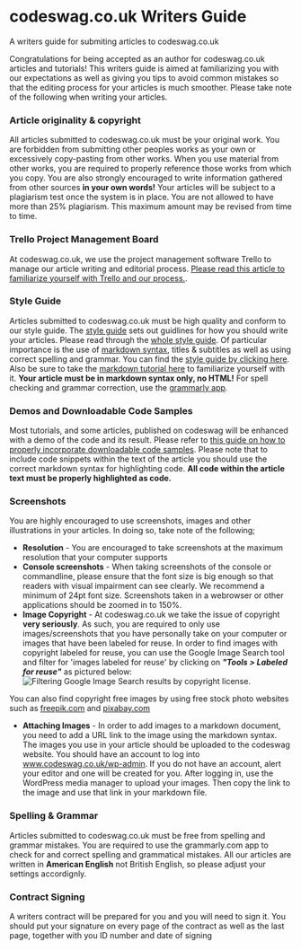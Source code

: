 # codeswag.co.uk Writers Guide
A writers guide for submiting articles to codeswag.co.uk

Congratulations for being accepted as an author for codeswag.co.uk articles and tutorials! This writers guide is aimed at familiarizing you with our expectations as well as giving you tips to avoid common mistakes so that the editing process for your articles is much smoother. Please take note of the following when writing your articles.

### Article originality & copyright

All articles submitted to codeswag.co.uk must be your original work. You are forbidden from submitting other peoples works as your own or excessively copy-pasting from other works. When you use material from other works, you are required to properly reference those works from which you copy. You are also strongly encouraged to write information gathered from other sources **in your own words!** Your articles will be subject to a plagiarism test once the system is in place. You are not allowed to have more than 25% plagiarism. This maximum amount may be revised from time to time.

### Trello Project Management Board

At codeswag.co.uk, we use the project management software Trello to manage our article writing and editorial process. [Please read this article to familiarize yourself with Trello and our process.](https://github.com/charis-the-programmer/author-documentation/blob/master/docs/Tools-Using%20Trello.md).

### Style Guide

Articles submitted to codeswag.co.uk must be high quality and conform to our style guide. The [style guide](https://github.com/charis-the-programmer/author-documentation/blob/master/docs/Process-Style%20Guide.md) sets out guidlines for how you should write your articles. Please read through the [whole style guide](https://github.com/charis-the-programmer/author-documentation/blob/master/docs/Process-Style%20Guide.md). Of particular importance is the use of [markdown syntax](https://www.markdowntutorial.com/), titles & subtitles as well as using correct spelling and grammar. You can find the [style guide by clicking here](https://github.com/charis-the-programmer/author-documentation/blob/master/docs/Process-Style%20Guide.md). Also be sure to take the [markdown tutorial here](https://www.markdowntutorial.com/) to familiarize yourself with it. **Your article must be in markdown syntax only, no HTML!** For spell checking and grammar correction, use the [grammarly app](https://app.grammarly.com/).

### Demos and Downloadable Code Samples

Most tutorials, and some articles, published on codeswag will be enhanced with a demo of the code and its result. Please refer to [this guide on how to properly incorporate downloadable code samples](https://github.com/charis-the-programmer/author-documentation/blob/master/docs/Tools-Demo.md). Please note that to include code snippets within the text of the article you should use the correct markdown syntax for highlighting code. **All code within the article text must be properly highlighted as code.**

### Screenshots

You are highly encouraged to use screenshots, images and other illustrations in your articles. In doing so, take note of the following;

- **Resolution** - You are encouraged to take screenshots at the maximum resolution that your computer supports
- **Console screenshots** - When taking screenshots of the console or commandline, please ensure that the font size is big enough so that readers with visual impairment can see clearly. We recommend a minimum of 24pt font size. Screenshots taken in a webrowser or other applications should be zoomed in to 150%.
- **Image Copyright** - At codeswag.co.uk we take the issue of copyright **very seriously**. As such, you are required to only use images/screenshots that you have personally take on your computer or images that have been labeled for reuse. In order to find images with copyright labeled for reuse, you can use the Google Image Search tool and filter for 'images labeled for reuse' by clicking on *__"Tools > Labeled for reuse"__* as pictured below:
![Filtering Google Image Search results by copyright license](https://codeswag.co.uk/wp-content/uploads/2020/01/image-reuse.png).

You can also find copyright free images by using free stock photo websites such as [freepik.com](http://freepik.com) and [pixabay.com](http://pixabay.com)

- **Attaching Images** - In order to add images to a markdown document, you need to add a URL link to the image using the markdown syntax. The images you use in your article should be uploaded to the codeswag website. You should have an account to log into www.codeswag.co.uk/wp-admin. If you do not have an account, alert your editor and one will be created for you. After logging in, use the WordPress media manager to upload your images. Then copy the link to the image and use that link in your markdown file. 

### Spelling & Grammar

Articles submitted to codeswag.co.uk must be free from spelling and grammar mistakes. You are required to use the grammarly.com app to check for and correct spelling and grammatical mistakes. All our articles are written in **American English** not British English, so please adjust your settings accordignly.

### Contract Signing

A writers contract will be prepared for you and you will need to sign it. You should put your signature on every page of the contract as well as the last page, together with you ID number and date of signing
